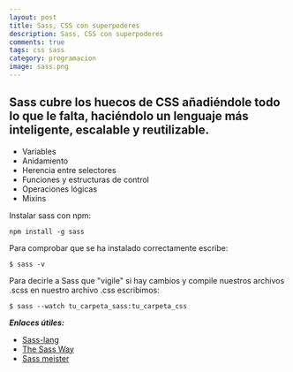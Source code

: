 ```yaml
---
layout: post
title: Sass, CSS con superpoderes
description: Sass, CSS con superpoderes
comments: true
tags: css sass
category: programacion
image: sass.png
---
```


<h2 class="lead">
Sass cubre los huecos de CSS añadiéndole todo lo que le falta, haciéndolo un lenguaje más inteligente, escalable y reutilizable.
</h2>

- Variables
- Anidamiento
- Herencia entre selectores
- Funciones y estructuras de control
- Operaciones lógicas
- Mixins

Instalar sass con npm:

```
npm install -g sass
```

Para comprobar que se ha instalado correctamente escribe:

```
$ sass -v
```

Para decirle a Sass que "vigile" si hay cambios y compile nuestros archivos .scss en nuestro archivo .css escribimos:

```
$ sass --watch tu_carpeta_sass:tu_carpeta_css
```

**_Enlaces útiles:_**

- [Sass-lang](http://sass-lang.com/)
- [The Sass Way](http://thesassway.com/)
- [Sass meister](http://sassmeister.com)
